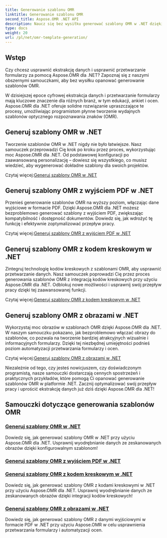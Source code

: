 ```yaml
---
title: Generowanie szablonu OMR
linktitle: Generowanie szablonu OMR
second_title: Aspose.OMR .NET API
description: Naucz się bez wysiłku generować szablony OMR w .NET dzięki samouczkom Aspose.OMR dla .NET. Uprość ekstrakcję danych i usprawnij przetwarzanie formularzy już teraz!
type: docs
weight: 20
url: /pl/net/omr-template-generation/
---
```

## Wstęp
Czy chcesz usprawnić ekstrakcję danych i usprawnić przetwarzanie formularzy za pomocą Aspose.OMR dla .NET? Zapoznaj się z naszymi obszernymi samouczkami, aby bez wysiłku opanować generowanie szablonów OMR.

W dzisiejszej epoce cyfrowej ekstrakcja danych i przetwarzanie formularzy mają kluczowe znaczenie dla różnych branż, w tym edukacji, ankiet i ocen. Aspose.OMR dla .NET oferuje solidne rozwiązanie upraszczające te procesy, umożliwiając programistom płynne tworzenie wydajnych szablonów optycznego rozpoznawania znaków (OMR).

## Generuj szablony OMR w .NET

Tworzenie szablonów OMR w .NET nigdy nie było łatwiejsze. Nasz samouczek przeprowadzi Cię krok po kroku przez proces, wykorzystując moc Aspose.OMR dla .NET. Od podstawowej konfiguracji po zaawansowaną personalizację – dowiesz się wszystkiego, co musisz wiedzieć, aby wygenerować dokładne szablony dla swoich projektów.

 Czytaj więcej:[Generuj szablony OMR w .NET](./generate-omr-templates/)

## Generuj szablony OMR z wyjściem PDF w .NET

Przenieś generowanie szablonów OMR na wyższy poziom, włączając dane wyjściowe w formacie PDF. Dzięki Aspose.OMR dla .NET możesz bezproblemowo generować szablony z wyjściem PDF, zwiększając kompatybilność i dostępność dokumentów. Dowiedz się, jak wdrożyć tę funkcję i efektywnie zoptymalizować przepływ pracy.

 Czytaj więcej:[Generuj szablony OMR z wyjściem PDF w .NET](./generate-omr-templates-pdf/)

## Generuj szablony OMR z kodem kreskowym w .NET

Zintegruj technologię kodów kreskowych z szablonami OMR, aby usprawnić przetwarzanie danych. Nasz samouczek poprowadzi Cię przez proces generowania szablonów OMR z integracją kodów kreskowych przy użyciu Aspose.OMR dla .NET. Odblokuj nowe możliwości i usprawnij swój przepływ pracy dzięki tej zaawansowanej funkcji.

 Czytaj więcej:[Generuj szablony OMR z kodem kreskowym w .NET](./generate-omr-templates-barcode/)

## Generuj szablony OMR z obrazami w .NET

Wykorzystaj moc obrazów w szablonach OMR dzięki Aspose.OMR dla .NET. W naszym samouczku pokazano, jak bezproblemowo włączać obrazy do szablonów, co pozwala na tworzenie bardziej atrakcyjnych wizualnie i informacyjnych formularzy. Dzięki tej niezbędnej umiejętności podnieś poziom automatyzacji przetwarzania formularzy i ocen.

 Czytaj więcej:[Generuj szablony OMR z obrazami w .NET](./generate-omr-templates-images/)

Niezależnie od tego, czy jesteś nowicjuszem, czy doświadczonym programistą, nasze samouczki dostarczają cennych spostrzeżeń i praktycznych przykładów, które pomogą Ci opanować generowanie szablonów OMR w platformie .NET. Zacznij optymalizować swój przepływ pracy i uprościć ekstrakcję danych już dziś dzięki Aspose.OMR dla .NET!
## Samouczki dotyczące generowania szablonów OMR
### [Generuj szablony OMR w .NET](./generate-omr-templates/)
Dowiedz się, jak generować szablony OMR w .NET przy użyciu Aspose.OMR dla .NET. Usprawnij wyodrębnianie danych ze zeskanowanych obrazów dzięki konfigurowalnym szablonom!
### [Generuj szablony OMR z wyjściem PDF w .NET](./generate-omr-templates-pdf/)
### [Generuj szablony OMR z kodem kreskowym w .NET](./generate-omr-templates-barcode/)
Dowiedz się, jak generować szablony OMR z kodami kreskowymi w .NET przy użyciu Aspose.OMR dla .NET. Usprawnij wyodrębnianie danych ze zeskanowanych obrazów dzięki integracji kodów kreskowych!
### [Generuj szablony OMR z obrazami w .NET](./generate-omr-templates-images/)
Dowiedz się, jak generować szablony OMR z danymi wyjściowymi w formacie PDF w .NET przy użyciu Aspose.OMR w celu usprawnienia przetwarzania formularzy i automatyzacji ocen.